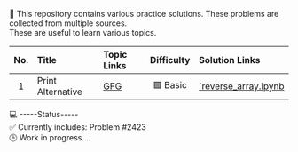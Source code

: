 🧩 This repository contains various practice solutions. These problems are collected from multiple sources.  
These are useful to learn various topics.

| No. | Title | Topic Links | Difficulty | Solution Links |
|:----------:|:-----|:----|:----------:|:--------|
| 1 | Print Alternative | [GFG](https://www.geeksforgeeks.org/dsa/print-alternate-elements-of-an-array/) | 🟩 Basic | [`reverse_array.ipynb](https://github.com/asiq13096/example_tutorials/blob/main/array_traversal_problems%20-%201.ipynb)

💻 -----Status-----  
✅ Currently includes: Problem #2423  
🕒 Work in progress....
